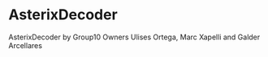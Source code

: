 # AsterixDecoder
AsterixDecoder by Group10 
Owners Ulises Ortega, Marc Xapelli and Galder Arcellares